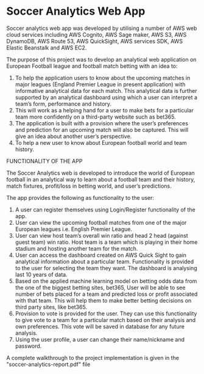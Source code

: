 # Soccer Analytics Web App

Soccer analytics web app was developed by utilising a number of AWS web cloud services including AWS Cognito, AWS Sage maker, AWS S3, AWS DynamoDB, AWS Route 53, AWS QuickSight, AWS services SDK, AWS Elastic Beanstalk and AWS EC2.


The purpose of this project was to develop an analytical web application on European Football league and football match betting with an idea to:

1. To help the application users to know about the upcoming matches in major leagues (England Premier League in present application) with informative analytical data for each match. This analytical data is further supported by an analytical dashboard using which a user can interpret a team’s form, performance and history.
2. This will work as a helping hand for a user to make bets for a particular team more confidently on a third-party website such as bet365.
3. The application is built with a provision where the user’s preferences and prediction for an upcoming match will also be captured. This will give an idea about another user’s perspective.
4. To help a new user to know about European football world and team history.


FUNCTIONALITY OF THE APP

The Soccer Analytics web is developed to introduce the world of European football in an analytical way to learn about a football team and their history, match fixtures, profit/loss in betting world, and user’s predictions.

The app provides the following as functionality to the user:

1. A user can register themselves using Login/Register functionality of the app.
2. User can view the upcoming football matches from one of the major European leagues i.e. English Premier League.
3. User can view host team’s overall win ratio and head 2 head (against guest team) win ratio. Host team is a team which is playing in their home stadium and hosting another team for the match.
4. User can access the dashboard created on AWS Quick Sight to gain analytical information about a particular team. Functionality is provided to the user for selecting the team they want. The dashboard is analysing last 10 years of data.
5. Based on the applied machine learning model on betting odds data from the one of the biggest betting sites, bet365, User will be able to see number of bets placed for a team and predicted loss or profit associated with that team. This will help them to make better betting decisions on third party sites, like bet365.
6. Provision to vote is provided for the user. They can use this functionality to give vote to a team for a particular match based on their analysis and own preferences. This vote will be saved in database for any future analysis.
7. Using the user profile, a user can change their name/nickname and password.

A complete walkthrough to the project implementation is given in the "soccer-analytics-report.pdf" file 

